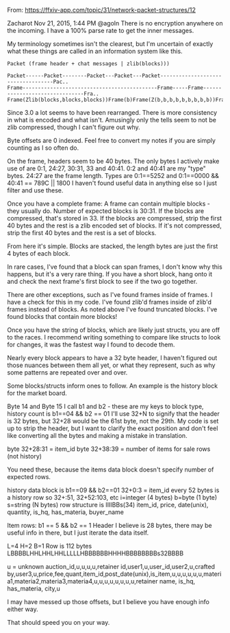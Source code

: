 From: https://ffxiv-app.com/topic/31/network-packet-structures/12

Zacharot Nov 21, 2015, 1:44 PM 
@agoln There is no encryption anywhere on the incoming. I have a 100% parse rate to get the inner messages.

My terminology sometimes isn't the clearest, but I'm uncertain of exactly what these things are called in an information system like this.

```
Packet (frame header + chat messages | zlib(blocks)))

Packet------Packet--------Packet---Packet---Packet-----------------------------------Pac..
Frame--------------------------------------------Frame-----Frame-------------------------------Fra..
Frame(Zlib(blocks,blocks,blocks))Frame(b)Frame(Z(b,b,b,b,b,b,b,b,b))Fra..
```

Since 3.0 a lot seems to have been rearranged. There is more consistency in what is encoded and what isn't. Amusingly only the tells seem to not be zlib compressed, though I can't figure out why.

Byte offsets are 0 indexed. Feel free to convert my notes if you are simply counting as I so often do.

On the frame, headers seem to be 40 bytes. The only bytes I actively make use of are 0:1, 24:27, 30:31, 33 and 40:41. 0:2 and 40:41 are my "type" bytes. 24:27 are the frame length. Types are 0:1==5252 and 0:1==0000 && 40:41 == 789C || 1800
I haven't found useful data in anything else so I just filter and use these.

Once you have a complete frame:
A frame can contain multiple blocks - they usually do. Number of expected blocks is 30:31. If the blocks are compressed, that's stored in 33.
If the blocks are compressed, strip the first 40 bytes and the rest is a zlib encoded set of blocks.
If it's not compressed, strip the first 40 bytes and the rest is a set of blocks.

From here it's simple. Blocks are stacked, the length bytes are just the first 4 bytes of each block.

In rare cases, I've found that a block can span frames, I don't know why this happens, but it's a very rare thing. If you have a short block, hang onto it and check the next frame's first block to see if the two go together.

There are other exceptions, such as I've found frames inside of frames. I have a check for this in my code. I've found zlib'd frames inside of zlib'd frames instead of blocks. As noted above I've found truncated blocks. I've found blocks that contain more blocks!

Once you have the string of blocks, which are likely just structs, you are off to the races. I recommend writing something to compare like structs to look for changes, it was the fastest way I found to decode them.

Nearly every block appears to have a 32 byte header, I haven't figured out those nuances between them all yet, or what they represent, such as why some patterns are repeated over and over.

Some blocks/structs inform ones to follow. An example is the history block for the market board.

Byte 14 and Byte 15 I call b1 and b2 - these are my keys to block type, history count is b1==04 && b2 == 01
I'll use 32+N to signify that the header is 32 bytes, but 32+28 would be the 61st byte, not the 29th. My code is set up to strip the header, but I want to clarify the exact position and don't feel like converting all the bytes and making a mistake in translation.

byte 32+28:31 = item_id
byte 32+38:39 = number of items for sale rows (not history)

You need these, because the items data block doesn't specify number of expected rows.

history data block is b1==09 && b2==01
32+0:3 = item_id
every 52 bytes is a history row so 32+:51, 32+52:103, etc
i=integer (4 bytes)
b=byte (1 byte)
s=string (N bytes)
row structure is IIIIBBs(34)
item_id, price, date(unix), quantity, is_hq, has_materia, buyer_name

Item rows: b1 == 5 && b2 == 1
Header I believe is 28 bytes, there may be useful info in there, but I just iterate the data itself.

L=4
H=2
B=1
Row is 112 bytes
LBBBBLHHLHHLHHLLLLLHBBBBBBHHHHBBBBBBBBs32BBBB

u = unknown
auction_id,u,u,u,u,retainer id,user1,u,user_id,user2,u,crafted by,user3,u,price,fee,quant,item_id,post_date(unix),is_item,u,u,u,u,u,u,materia1,materia2,materia3,materia4,u,u,u,u,u,u,u,u,retainer name, is_hq, has_materia, city,u

I may have messed up those offsets, but I believe you have enough info either way.

That should speed you on your way.
